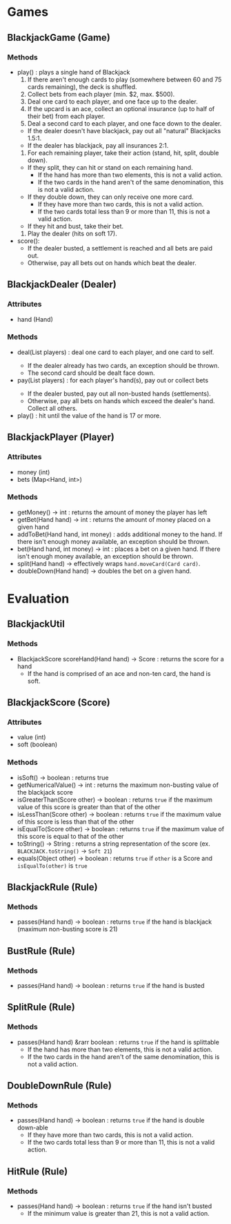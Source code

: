 # Games

## BlackjackGame (Game)

### Methods
* play() : plays a single hand of Blackjack
  1. If there aren't enough cards to play (somewhere between 60 and 75 cards remaining), the deck is shuffled.
  1. Collect bets from each player (min. $2, max. $500).
  1. Deal one card to each player, and one face up to the dealer.
  1. If the upcard is an ace, collect an optional insurance (up to half of their bet) from each player.
  1. Deal a second card to each player, and one face down to the dealer.
    * If the dealer doesn't have blackjack, pay out all "natural" Blackjacks 1.5:1.
    * If the dealer has blackjack, pay all insurances 2:1.
  1. For each remaining player, take their action (stand, hit, split, double down).
    * If they split, they can hit or stand on each remaining hand.
      * If the hand has more than two elements, this is not a valid action.
      * If the two cards in the hand aren't of the same denomination, this is not a valid action.
    * If they double down, they can only receive one more card.
      * If they have more than two cards, this is not a valid action.
      * If the two cards total less than 9 or more than 11, this is not a valid action.
    * If they hit and bust, take their bet.
  1. Play the dealer (hits on soft 17).
* score(): 
  * If the dealer busted, a settlement is reached and all bets are paid out.
  * Otherwise, pay all bets out on hands which beat the dealer.

## BlackjackDealer (Dealer)

### Attributes
* hand (Hand)

### Methods
* deal(List<BlackjackPlayer> players) : deal one card to each player, and one card to self.
  * If the dealer already has two cards, an exception should be thrown.
  * The second card should be dealt face down.
* pay(List<BlackjackPlayer> players) : for each player's hand(s), pay out or collect bets
  * If the dealer busted, pay out all non-busted hands (settlements).
  * Otherwise, pay all bets on hands which exceed the dealer's hand. Collect all others.
* play() : hit until the value of the hand is 17 or more.

## BlackjackPlayer (Player)

### Attributes
* money (int)
* bets (Map<Hand, int>)

### Methods
* getMoney() &rarr; int : returns the amount of money the player has left
* getBet(Hand hand) &rarr; int : returns the amount of money placed on a given hand
* addToBet(Hand hand, int money) : adds additional money to the hand. If there isn't enough money available, an exception should be thrown.
* bet(Hand hand, int money) &rarr; int : places a bet on a given hand. If there isn't enough money available, an exception should be thrown.
* split(Hand hand) &rarr; effectively wraps `hand.moveCard(Card card)`.
* doubleDown(Hand hand) &rarr; doubles the bet on a given hand.

# Evaluation

## BlackjackUtil

### Methods
* BlackjackScore scoreHand(Hand hand) &rarr; Score : returns the score for a hand
  * If the hand is comprised of an ace and non-ten card, the hand is soft.

## BlackjackScore (Score)

### Attributes
* value (int)
* soft (boolean)

### Methods
* isSoft() &rarr; boolean : returns true
* getNumericalValue() &rarr; int : returns the maximum non-busting value of the blackjack score
* isGreaterThan(Score other) &rarr; boolean : returns `true` if the maximum value of this score is greater than that of the other
* isLessThan(Score other) &rarr; boolean : returns `true` if the maximum value of this score is less than that of the other
* isEqualTo(Score other) &rarr; boolean : returns `true` if the maximum value of this score is equal to that of the other
* toString() &rarr; String : returns a string representation of the score (ex. `BLACKJACK.toString()` &rarr; `Soft 21`)
* equals(Object other) &rarr; boolean : returns `true` if `other` is a Score and `isEqualTo(other)` is `true`

## BlackjackRule (Rule)

### Methods
* passes(Hand hand) &rarr; boolean : returns `true` if the hand is blackjack (maximum non-busting score is 21)

## BustRule (Rule)

### Methods
* passes(Hand hand) &rarr; boolean : returns `true` if the hand is busted

## SplitRule (Rule)

### Methods
* passes(Hand hand) &rarr boolean : returns `true` if the hand is splittable
  * If the hand has more than two elements, this is not a valid action.
  * If the two cards in the hand aren't of the same denomination, this is not a valid action.
  
## DoubleDownRule (Rule)

### Methods
* passes(Hand hand) &rarr; boolean : returns `true` if the hand is double down-able
  * If they have more than two cards, this is not a valid action.
  * If the two cards total less than 9 or more than 11, this is not a valid action.

## HitRule (Rule)

### Methods
* passes(Hand hand) &rarr; boolean : returns `true` if the hand isn't busted
  * If the minimum value is greater than 21, this is not a valid action.

